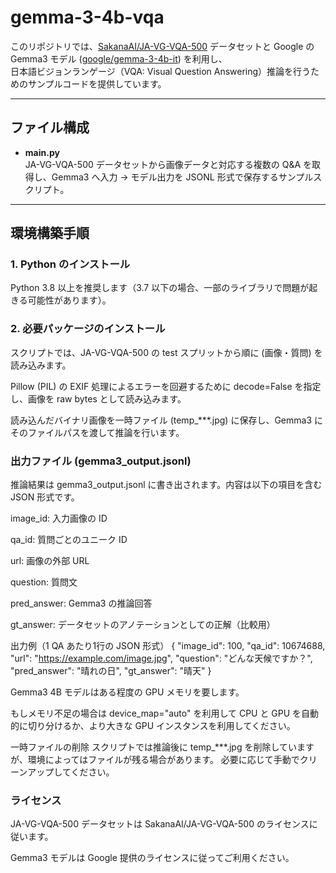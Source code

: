 # gemma-3-4b-vqa

このリポジトリでは、[SakanaAI/JA-VG-VQA-500](https://huggingface.co/datasets/SakanaAI/JA-VG-VQA-500) データセットと Google の Gemma3 モデル ([google/gemma-3-4b-it](https://huggingface.co/google/gemma-3-4b-it)) を利用し、  
日本語ビジョンランゲージ（VQA: Visual Question Answering）推論を行うためのサンプルコードを提供しています。

---

## ファイル構成

- **main.py**  
  JA-VG-VQA-500 データセットから画像データと対応する複数の Q&A を取得し、Gemma3 へ入力 → モデル出力を JSONL 形式で保存するサンプルスクリプト。

---

## 環境構築手順

### 1. Python のインストール
Python 3.8 以上を推奨します（3.7 以下の場合、一部のライブラリで問題が起きる可能性があります）。

### 2. 必要パッケージのインストール


スクリプトでは、JA-VG-VQA-500 の test スプリットから順に (画像・質問) を読み込みます。

Pillow (PIL) の EXIF 処理によるエラーを回避するために decode=False を指定し、画像を raw bytes として読み込みます。

読み込んだバイナリ画像を一時ファイル (temp_***.jpg) に保存し、Gemma3 にそのファイルパスを渡して推論を行います。




### 出力ファイル (gemma3_output.jsonl)
推論結果は gemma3_output.jsonl に書き出されます。内容は以下の項目を含む JSON 形式です。

image_id: 入力画像の ID

qa_id: 質問ごとのユニーク ID

url: 画像の外部 URL

question: 質問文

pred_answer: Gemma3 の推論回答

gt_answer: データセットのアノテーションとしての正解（比較用）

出力例（1 QA あたり1行の JSON 形式）
{
  "image_id": 100,
  "qa_id": 10674688,
  "url": "https://example.com/image.jpg",
  "question": "どんな天候ですか？",
  "pred_answer": "晴れの日",
  "gt_answer": "晴天"
}


Gemma3 4B モデルはある程度の GPU メモリを要します。

もしメモリ不足の場合は device_map="auto" を利用して CPU と GPU を自動的に切り分けるか、より大きな GPU インスタンスを利用してください。

一時ファイルの削除
スクリプトでは推論後に temp_***.jpg を削除していますが、環境によってはファイルが残る場合があります。
必要に応じて手動でクリーンアップしてください。

### ライセンス
JA-VG-VQA-500 データセットは SakanaAI/JA-VG-VQA-500 のライセンスに従います。

Gemma3 モデルは Google 提供のライセンスに従ってご利用ください。
